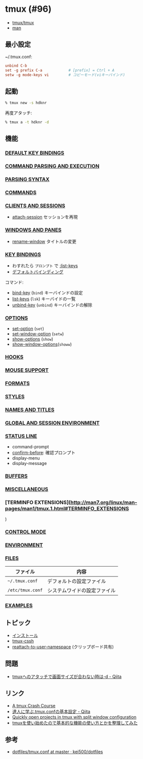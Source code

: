 # tmux (#96)

- [tmux/tmux](https://github.com/tmux/tmux)
- [man](http://man7.org/linux/man-pages/man1/tmux.1.html)

## 最小設定

~/.tmux.conf:

~~~conf
unbind C-b
set -g prefix C-a            # [prefix] = Ctrl + A
setw -g mode-keys vi         # コピーモード(viキーバインド)
~~~

## 起動

~~~bash
% tmux new -s hdknr
~~~

再度アタッチ:

~~~bash
% tmux a -t hdknr -d
~~~


## 機能

### [DEFAULT KEY BINDINGS](default_key_bindings)

### [COMMAND PARSING AND EXECUTION](http://man7.org/linux/man-pages/man1/tmux.1.html#COMMAND_PARSING_AND_EXECUTION)

### [PARSING SYNTAX](http://man7.org/linux/man-pages/man1/tmux.1.html#PARSING_SYNTAX)

### [COMMANDS](commands)

### [CLIENTS AND SESSIONS](client_and_session)

- [attach-session](client_and_session/attach-session.md) セッションを再現

### [WINDOWS AND PANES](windows_and_panes)

- [rename-window](windows_and_panes/rename-window.md) タイトルの変更

### [KEY BINDINGS](key_bindings)

- わすれたら `プロンプト` で [:list-keys](key_binding/list-keys.md)
- [デフォルトバインディング](key_bindings)

コマンド:

- [bind-key](key_bindings/bind-key.md) (`bind`) キーバインドの設定
- [list-keys](key_bindings_list-keys.md) (`lsk`) キーバイドの一覧
- [unbind-key](key_bindings/unbind-key.md) (`unbind`) キーバインドの解除

### [OPTIONS](options)

- [set-option](options/set-option.md) (`set`)
- [set-window-option](options/set-window-option.md) (`setw`)
- [show-options](options/show-options.md) (`show`)
- [show-window-options](options/show-window-options.md)(`showw`)

### [HOOKS](http://man7.org/linux/man-pages/man1/tmux.1.html#HOOKS)

### [MOUSE SUPPORT](http://man7.org/linux/man-pages/man1/tmux.1.html#MOUSE_SUPPORT)

### [FORMATS](formats)

### [STYLES](http://man7.org/linux/man-pages/man1/tmux.1.html#STYLES)

### [NAMES AND TITLES](http://man7.org/linux/man-pages/man1/tmux.1.html#NAMES_AND_TITLES)

### [GLOBAL AND SESSION ENVIRONMENT](http://man7.org/linux/man-pages/man1/tmux.1.html#GLOBAL_AND_SESSION_ENVIRONMENT)

### [STATUS LINE](status_line)

- command-prompt
- [confirm-before](status_line/confirm-before.md): 確認プロンプト
- display-menu
- display-message

### [BUFFERS](http://man7.org/linux/man-pages/man1/tmux.1.html#BUFFERS)

### [MISCELLANEOUS](http://man7.org/linux/man-pages/man1/tmux.1.html#MISCELLANEOUS)

### [TERMINFO EXTENSIONS](http://man7.org/linux/man-pages/man1/tmux.1.html#TERMINFO_EXTENSIONS
)
### [CONTROL MODE](http://man7.org/linux/man-pages/man1/tmux.1.html#CONTROL_MODE)

### [ENVIRONMENT](http://man7.org/linux/man-pages/man1/tmux.1.html#ENVIRONMENT)

### [FILES](http://man7.org/linux/man-pages/man1/tmux.1.html#FILES)

| ファイル          | 内容                      |
|------------------|--------------------------|
| `~/.tmux.conf`   | デフォルトの設定ファイル     |
| `/etc/tmux.conf` | システムワイドの設定ファイル  |

### [EXAMPLES](http://man7.org/linux/man-pages/man1/tmux.1.html#EXAMPLES)

## トピック

- [インストール](tmux.install.md)
- [tmux-cssh](tmux-cssh.md)
- [reattach-to-user-namespace](tmux.reattach-to-user-namespace.md) (クリップボード共有)

## 問題

- [tmuxへのアタッチで画面サイズが合わない時は-d - Qiita](https://qiita.com/maueki/items/dec71193560955f15e5f)

## リンク

- [A tmux Crash Course](https://thoughtbot.com/blog/a-tmux-crash-course)
- [達人に学ぶ.tmux.confの基本設定 - Qiita](https://qiita.com/succi0303/items/cb396704493476373edf)
- [Quickly open projects in tmux with split window configuration](https://bbs.archlinux.org/viewtopic.php?id=192923)
- [tmuxを使い始めたので基本的な機能の使い方とかを整理してみた](http://kanjuku-tomato.blogspot.jp/2014/02/tmux.html)

## 参考

- [dotfiles/tmux.conf at master · kei500/dotfiles](https://github.com/kei500/dotfiles/blob/master/tmux.conf)

